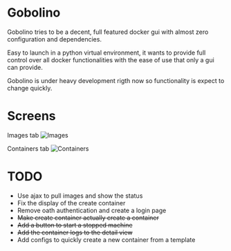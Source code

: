 Gobolino
========


Gobolino tries to be a decent, full featured docker gui with almost zero configuration and dependencies.

Easy to launch in a python virtual environment, it wants to provide full control over all docker functionalities with the ease of use that only a gui can provide.



Gobolino is under heavy development rigth now so functionality is expect to change quickly.



Screens
========

Images tab
![Images](https://raw.github.com/Itxaka/Gobolino/master/images/images.png)


Containers tab
![Containers](https://raw.github.com/Itxaka/Gobolino/master/images/containers.png)



TODO
=====

- Use ajax to pull images and show the status
- Fix the display of the create container
- Remove oath authentication and create a login page
- ~~Make create container actually create a container~~
- ~~Add a button to start a stopped machine~~
- ~~Add the container logs to the detail view~~
- Add configs to quickly create a new container from a template
